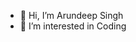 - 👋 Hi, I’m Arundeep Singh
- 👀 I’m interested in Coding 


<!---
arungrewal0409/arungrewal0409 is a ✨ special ✨ repository because its `README.md` (this file) appears on your GitHub profile.
You can click the Preview link to take a look at your changes.
--->
